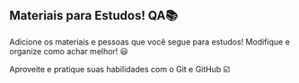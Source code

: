 ## Materiais para Estudos! QA:books:



Adicione os materiais e pessoas que você segue para estudos! 
Modifique e organize como achar melhor! :smiley:

Aproveite e pratique suas habilidades com o Git e GitHub :ballot_box_with_check: